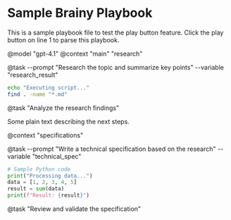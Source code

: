 # Sample Brainy Playbook

This is a sample playbook file to test the play button feature. Click the play button on line 1 to parse this playbook.

@model "gpt-4.1"
@context "main" "research"

@task --prompt "Research the topic and summarize key points" --variable "research_result"

```bash
echo "Executing script..."
find . -name "*.md"
```

<!-- This is a comment -->

@task "Analyze the research findings"

Some plain text describing the next steps.

@context "specifications"

@task
  --prompt "Write a technical specification based on the research"
  --variable "technical_spec"

```python
# Sample Python code
print("Processing data...")
data = [1, 2, 3, 4, 5]
result = sum(data)
print(f"Result: {result}")
```

@task "Review and validate the specification"
